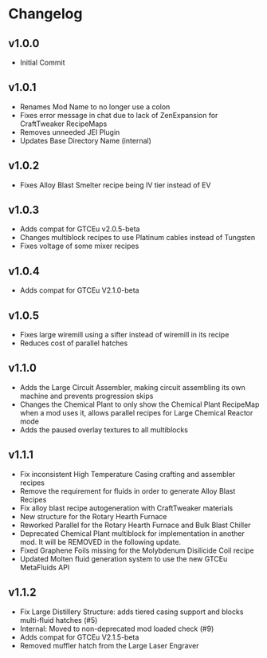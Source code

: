 # Changelog

## v1.0.0
 * Initial Commit

## v1.0.1
 * Renames Mod Name to no longer use a colon
 * Fixes error message in chat due to lack of ZenExpansion for CraftTweaker RecipeMaps
 * Removes unneeded JEI Plugin
 * Updates Base Directory Name (internal)

## v1.0.2
 * Fixes Alloy Blast Smelter recipe being IV tier instead of EV

## v1.0.3
 * Adds compat for GTCEu v2.0.5-beta
 * Changes multiblock recipes to use Platinum cables instead of Tungsten
 * Fixes voltage of some mixer recipes

## v1.0.4
 * Adds compat for GTCEu V2.1.0-beta

## v1.0.5
 * Fixes large wiremill using a sifter instead of wiremill in its recipe
 * Reduces cost of parallel hatches

## v1.1.0
 * Adds the Large Circuit Assembler, making circuit assembling its own machine and prevents progression skips
 * Changes the Chemical Plant to only show the Chemical Plant RecipeMap when a mod uses it, allows parallel recipes for Large Chemical Reactor mode
 * Adds the paused overlay textures to all multiblocks

## v1.1.1
 * Fix inconsistent High Temperature Casing crafting and assembler recipes
 * Remove the requirement for fluids in order to generate Alloy Blast Recipes
 * Fix alloy blast recipe autogeneration with CraftTweaker materials
 * New structure for the Rotary Hearth Furnace
 * Reworked Parallel for the Rotary Hearth Furnace and Bulk Blast Chiller
 * Deprecated Chemical Plant multiblock for implementation in another mod. It will be REMOVED in the following update.
 * Fixed Graphene Foils missing for the Molybdenum Disilicide Coil recipe
 * Updated Molten fluid generation system to use the new GTCEu MetaFluids API

## v1.1.2
 * Fix Large Distillery Structure: adds tiered casing support and blocks multi-fluid hatches (#5)
 * Internal: Moved to non-deprecated mod loaded check (#9)
 * Adds compat for GTCEu V2.1.5-beta
 * Removed muffler hatch from the Large Laser Engraver
